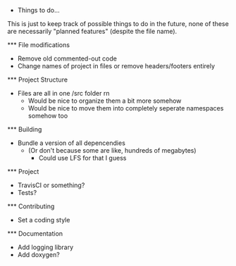 * Things to do...

This is just to keep track of possible things to do in the future, none of these are necessarily "planned features" (despite the file name).

*** File modifications
- Remove old commented-out code
- Change names of project in files or remove headers/footers entirely

*** Project Structure
- Files are all in one /src folder rn
  - Would be nice to organize them a bit more somehow
  - Would be nice to move them into completely seperate namespaces somehow too

*** Building
- Bundle a version of all depencendies
  - (Or don't because some are like, hundreds of megabytes)
    - Could use LFS for that I guess

*** Project 
- TravisCI or something?
- Tests?

*** Contributing
- Set a coding style

*** Documentation
- Add logging library
- Add doxygen?